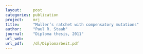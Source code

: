 ```yaml
---
layout:     post
categories: publication
project:    mrj
title:      "Muller’s ratchet with compensatory mutations"
author:     "Paul R. Staab"
journal:    "Diploma thesis, 2011" 
url_web:    
url_pdf:    /dl/Diplomarbeit.pdf
---
```


